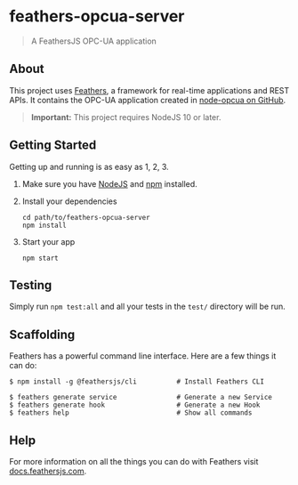 # feathers-opcua-server

> A FeathersJS OPC-UA application

## About


This project uses [Feathers](http://feathersjs.com), a framework for real-time applications and REST APIs. It contains the OPC-UA application created in [node-opcua on GitHub](https://github.com/node-opcua).

> __Important:__ This project requires NodeJS 10 or later.

## Getting Started

Getting up and running is as easy as 1, 2, 3.

1. Make sure you have [NodeJS](https://nodejs.org/) and [npm](https://www.npmjs.com/) installed.
2. Install your dependencies

    ```
    cd path/to/feathers-opcua-server
    npm install
    ```

3. Start your app

    ```
    npm start
    ```

## Testing

Simply run `npm test:all` and all your tests in the `test/` directory will be run.

## Scaffolding

Feathers has a powerful command line interface. Here are a few things it can do:

```
$ npm install -g @feathersjs/cli          # Install Feathers CLI

$ feathers generate service               # Generate a new Service
$ feathers generate hook                  # Generate a new Hook
$ feathers help                           # Show all commands
```

## Help

For more information on all the things you can do with Feathers visit [docs.feathersjs.com](http://docs.feathersjs.com).
